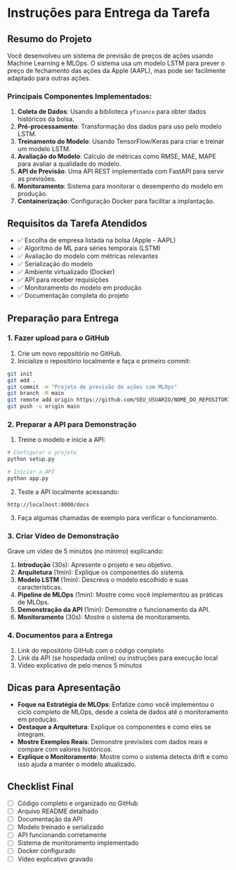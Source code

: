 # Instruções para Entrega da Tarefa

## Resumo do Projeto

Você desenvolveu um sistema de previsão de preços de ações usando Machine Learning e MLOps. O sistema usa um modelo LSTM para prever o preço de fechamento das ações da Apple (AAPL), mas pode ser facilmente adaptado para outras ações.

### Principais Componentes Implementados:

1. **Coleta de Dados**: Usando a biblioteca `yfinance` para obter dados históricos da bolsa.
2. **Pré-processamento**: Transformação dos dados para uso pelo modelo LSTM.
3. **Treinamento do Modelo**: Usando TensorFlow/Keras para criar e treinar um modelo LSTM.
4. **Avaliação do Modelo**: Cálculo de métricas como RMSE, MAE, MAPE para avaliar a qualidade do modelo.
5. **API de Previsão**: Uma API REST implementada com FastAPI para servir as previsões.
6. **Monitoramento**: Sistema para monitorar o desempenho do modelo em produção.
7. **Containerização**: Configuração Docker para facilitar a implantação.

## Requisitos da Tarefa Atendidos

- ✅ Escolha de empresa listada na bolsa (Apple - AAPL)
- ✅ Algoritmo de ML para séries temporais (LSTM)
- ✅ Avaliação do modelo com métricas relevantes
- ✅ Serialização do modelo
- ✅ Ambiente virtualizado (Docker)
- ✅ API para receber requisições
- ✅ Monitoramento do modelo em produção
- ✅ Documentação completa do projeto

## Preparação para Entrega

### 1. Fazer upload para o GitHub

1. Crie um novo repositório no GitHub.
2. Inicialize o repositório localmente e faça o primeiro commit:

```bash
git init
git add .
git commit -m "Projeto de previsão de ações com MLOps"
git branch -M main
git remote add origin https://github.com/SEU_USUARIO/NOME_DO_REPOSITORIO.git
git push -u origin main
```

### 2. Preparar a API para Demonstração

1. Treine o modelo e inicie a API:

```bash
# Configurar o projeto
python setup.py

# Iniciar a API
python app.py
```

2. Teste a API localmente acessando:
```
http://localhost:8000/docs
```

3. Faça algumas chamadas de exemplo para verificar o funcionamento.

### 3. Criar Vídeo de Demonstração

Grave um vídeo de 5 minutos (no mínimo) explicando:

1. **Introdução** (30s): Apresente o projeto e seu objetivo.
2. **Arquitetura** (1min): Explique os componentes do sistema.
3. **Modelo LSTM** (1min): Descreva o modelo escolhido e suas características.
4. **Pipeline de MLOps** (1min): Mostre como você implementou as práticas de MLOps.
5. **Demonstração da API** (1min): Demonstre o funcionamento da API.
6. **Monitoramento** (30s): Mostre o sistema de monitoramento.

### 4. Documentos para a Entrega

1. Link do repositório GitHub com o código completo
2. Link da API (se hospedada online) ou instruções para execução local
3. Vídeo explicativo de pelo menos 5 minutos

## Dicas para Apresentação

- **Foque na Estratégia de MLOps**: Enfatize como você implementou o ciclo completo de MLOps, desde a coleta de dados até o monitoramento em produção.
- **Destaque a Arquitetura**: Explique os componentes e como eles se integram.
- **Mostre Exemplos Reais**: Demonstre previsões com dados reais e compare com valores históricos.
- **Explique o Monitoramento**: Mostre como o sistema detecta drift e como isso ajuda a manter o modelo atualizado.

## Checklist Final

- [ ] Código completo e organizado no GitHub
- [ ] Arquivo README detalhado
- [ ] Documentação da API
- [ ] Modelo treinado e serializado
- [ ] API funcionando corretamente
- [ ] Sistema de monitoramento implementado
- [ ] Docker configurado
- [ ] Vídeo explicativo gravado